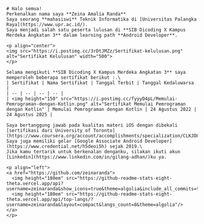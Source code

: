     # Halo semua! 
    Perkenalkan nama saya **Zeina Amalia Randa**
    Saya seorang **mahasiswi** Teknik Informatika di [Universitas Palangka Raya](https://www.upr.ac.id/).
    Saya menjadi salah satu peserta lulusan di **SIB Dicoding X Kampus Merdeka Angkatan 3** dalam learning path **Android Developer**.
    
    <p align="center">
    <img src="https://i.postimg.cc/3rDtJMZz/Sertifikat-kelulusan.png" alt="Sertifikat Kelulusan" width="500">
    </p>

    Selama mengikuti **SIB Dicoding X Kampus Merdeka Angkatan 3** saya memperoleh beberapa sertifikat berikut :.\
    | Sertifikat | Nama Sertifikat | Tanggal Terbit | Tanggal Kedaluwarsa |
    | -- | -- | -- | -- |
    | <img height="150" src="https://i.postimg.cc/fyyyD4pL/Memulai-Pemrograman-dengan-Kotlin.png" alt="Sertifikat Memulai Pemrograman dengan Kotlin" | Memulai Pemrograman dengan Kotlin | 24 Agustus 2022 | 24 Agustus 2025 |
    
    Saya bertanggung jawab pada kualitas materi iOS dengan dibekali [sertifikasi dari University of Toronto](https://www.coursera.org/account/accomplishments/specialization/CLKJD8XBXJ3M).\
    Saya juga memiliki gelar [Google Associate Android Developer](https://www.credential.net/h5deoi5h) sejak 2019.\
    Jika kamu tertarik untuk berkenalan denganku, silakan ikuti akun [Linkedin](https://www.linkedin.com/in/gilang-adhan/)ku ya.
     
    <p align="left">
    <a href="https://github.com/zeinaranda">
      <img height="180em" src="https://github-readme-stats-eight-theta.vercel.app/api?username=zeinaranda&show_icons=true&theme=algolia&include_all_commits=true&count_private=true"/>
      <img height="180em" src="https://github-readme-stats-eight-theta.vercel.app/api/top-langs/?username=zeinaranda&layout=compact&langs_count=8&theme=algolia"/>
    </a>
    </p>
